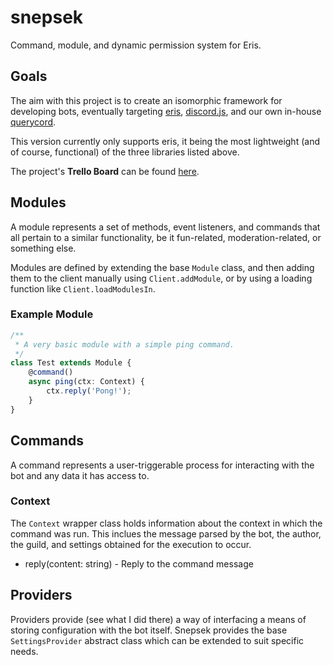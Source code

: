 # snepsek

Command, module, and dynamic permission system for Eris.

## Goals

The aim with this project is to create an isomorphic framework for developing bots, eventually targeting [eris](https://github.com/abalabahaha/eris/), [discord.js](https://discord.js.org), and our own in-house [querycord](https://github.com/fuzzyfoxie/kepp/tree/master/packages/querycord).

This version currently only supports eris, it being the most lightweight (and of course, functional) of the three libraries listed above.

The project's **Trello Board** can be found [here](https://trello.com/b/EbbE3HSb/snepsek).

## Modules

A module represents a set of methods, event listeners, and commands that all pertain to a similar functionality, be it fun-related, moderation-related, or something else.

Modules are defined by extending the base `Module` class, and then adding them to the client manually using `Client.addModule`, or by using a loading function like `Client.loadModulesIn`.

### Example Module

```ts
/**
 * A very basic module with a simple ping command.
 */
class Test extends Module {
	@command()
	async ping(ctx: Context) {
		ctx.reply('Pong!');
	}
}
```

## Commands

A command represents a user-triggerable process for interacting with the bot and any data it has access to.

### Context

The `Context` wrapper class holds information about the context in which the command was run. This inclues the message parsed by the bot, the author, the guild, and settings obtained for the execution to occur.

- reply(content: string) - Reply to the command message

## Providers

Providers provide (see what I did there) a way of interfacing a means of storing configuration with the bot itself. Snepsek provides the base `SettingsProvider` abstract class which can be extended to suit specific needs.
